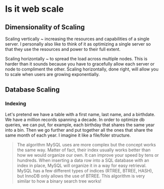 # Is it web scale

## Dimensionality of Scaling

Scaling vertically ~ increasing the resources and capabilities of a single server. I personally also like to think of it as optimizing a single server so that they use the resources and power to their full extent.

Scaling horizontally ~ to spread the load across multiple nodes. This is harder than it sounds because you have to gracefully allow each server or node to compliment the other. Scaling horizontally, done right, will allow you to scale when users are growing exponentially.

## Database Scaling

### Indexing

Let's pretend we have a table with a first name, last name, and a birthdate. We have a million records spanning a decade. In order to optimize db queries, we can put, for example, each birthday that shares the same year into a bin. Then we go further and put together all the ones that share the same month of each year. I imagine it like a file/foler structure.

> The algorithm MySQL uses are more complex but the concept works the same way. Matter of fact, their index usually works better than how we would organize our own. It can improve your speed by tens or hundreds. When inserting a data row into a SQL database with an index in place, MySQL will organize it in a way for easy retrieval.
> MySQL has a few different types of indices (RTREE, BTREE, HASH), but InnoDB only allows the use of BTREE. This algorithm is very similar to how a binary search tree works!